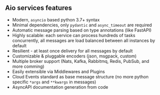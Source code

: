## Aio services features

- Modern, `asyncio` based python 3.7+ syntax
- Minimal dependencies, only `pydantic` and `async_timeout` are required
- Automatic message parsing based on type annotations (like FastAPI)
- Highly scalable: each service can process hundreds of tasks concurrently,
    all messages are load balanced between all instances by default
- Resilient - at least once delivery for all messages by default 
- Customizable & pluggable encoders (json, msgpack, custom)
- Multiple broker support (Nats, Kafka, Rabbitmq, Redis, PubSub, and more comming)
- Easily extensible via Middlewares and Plugins
- Cloud Events standard as base message structure (no more python specific `*args` and `**kwargs` in messages)
- AsyncAPI documentation generation from code
